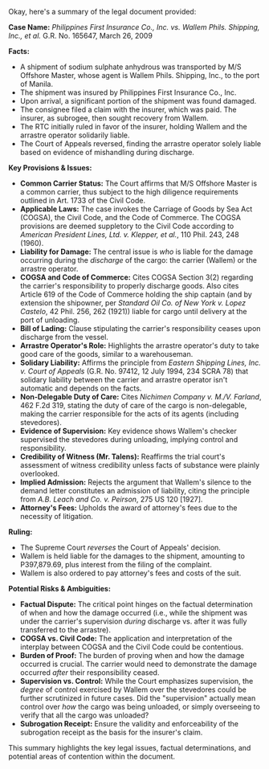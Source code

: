 Okay, here's a summary of the legal document provided:

**Case Name:** *Philippines First Insurance Co., Inc. vs. Wallem Phils. Shipping, Inc., et al.* G.R. No. 165647, March 26, 2009

**Facts:**

*   A shipment of sodium sulphate anhydrous was transported by M/S Offshore Master, whose agent is Wallem Phils. Shipping, Inc., to the port of Manila.
*   The shipment was insured by Philippines First Insurance Co., Inc.
*   Upon arrival, a significant portion of the shipment was found damaged.
*   The consignee filed a claim with the insurer, which was paid. The insurer, as subrogee, then sought recovery from Wallem.
*   The RTC initially ruled in favor of the insurer, holding Wallem and the arrastre operator solidarily liable.
*   The Court of Appeals reversed, finding the arrastre operator solely liable based on evidence of mishandling during discharge.

**Key Provisions & Issues:**

*   **Common Carrier Status:** The Court affirms that M/S Offshore Master is a common carrier, thus subject to the high diligence requirements outlined in Art. 1733 of the Civil Code.
*   **Applicable Laws:** The case invokes the Carriage of Goods by Sea Act (COGSA), the Civil Code, and the Code of Commerce.  The COGSA provisions are deemed suppletory to the Civil Code according to *American President Lines, Ltd. v. Klepper, et al.*, 110 Phil. 243, 248 (1960).
*   **Liability for Damage:** The central issue is *who* is liable for the damage occurring during the *discharge* of the cargo: the carrier (Wallem) or the arrastre operator.
*   **COGSA and Code of Commerce:** Cites COGSA Section 3(2) regarding the carrier's responsibility to properly discharge goods. Also cites Article 619 of the Code of Commerce holding the ship captain (and by extension the shipowner, per *Standard Oil Co. of New York v. Lopez Castelo*, 42 Phil. 256, 262 (1921)) liable for cargo until delivery at the port of unloading.
*   **Bill of Lading:** Clause stipulating the carrier's responsibility ceases upon discharge from the vessel.
*   **Arrastre Operator's Role:** Highlights the arrastre operator's duty to take good care of the goods, similar to a warehouseman.
*   **Solidary Liability:**  Affirms the principle from *Eastern Shipping Lines, Inc. v. Court of Appeals* (G.R. No. 97412, 12 July 1994, 234 SCRA 78) that solidary liability between the carrier and arrastre operator isn't automatic and depends on the facts.
*   **Non-Delegable Duty of Care:** Cites *Nichimen Company v. M./V. Farland*, 462 F.2d 319, stating the duty of care of the cargo is non-delegable, making the carrier responsible for the acts of its agents (including stevedores).
*   **Evidence of Supervision:** Key evidence shows Wallem's checker supervised the stevedores during unloading, implying control and responsibility.
*   **Credibility of Witness (Mr. Talens):**  Reaffirms the trial court's assessment of witness credibility unless facts of substance were plainly overlooked.
*   **Implied Admission:** Rejects the argument that Wallem's silence to the demand letter constitutes an admission of liability, citing the principle from *A.B. Leach and Co. v. Peirson*, 275 US 120 [1927].
*   **Attorney's Fees:** Upholds the award of attorney's fees due to the necessity of litigation.

**Ruling:**

*   The Supreme Court *reverses* the Court of Appeals' decision.
*   Wallem is held liable for the damages to the shipment, amounting to P397,879.69, plus interest from the filing of the complaint.
*   Wallem is also ordered to pay attorney's fees and costs of the suit.

**Potential Risks & Ambiguities:**

*   **Factual Dispute:** The critical point hinges on the factual determination of when and how the damage occurred (i.e., while the shipment was under the carrier's supervision *during* discharge vs. after it was fully transferred to the arrastre).
*   **COGSA vs. Civil Code:** The application and interpretation of the interplay between COGSA and the Civil Code could be contentious.
*   **Burden of Proof:** The burden of proving when and how the damage occurred is crucial.  The carrier would need to demonstrate the damage occurred *after* their responsibility ceased.
*   **Supervision vs. Control:** While the Court emphasizes supervision, the *degree* of control exercised by Wallem over the stevedores could be further scrutinized in future cases. Did the "supervision" actually mean control over *how* the cargo was being unloaded, or simply overseeing to verify that all the cargo was unloaded?
*   **Subrogation Receipt:** Ensure the validity and enforceability of the subrogation receipt as the basis for the insurer's claim.

This summary highlights the key legal issues, factual determinations, and potential areas of contention within the document.
